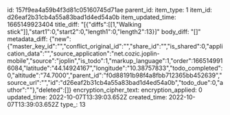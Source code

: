 id: 157f9ea4a59b4f3d81c05160745d71ae
parent_id: 
item_type: 1
item_id: d26eaf2b31cb4a55a83bad1d4ed54a0b
item_updated_time: 1665149923404
title_diff: "[{\"diffs\":[[1,\"Walking stick\"]],\"start1\":0,\"start2\":0,\"length1\":0,\"length2\":13}]"
body_diff: "[]"
metadata_diff: {"new":{"master_key_id":"","conflict_original_id":"","share_id":"","is_shared":0,"application_data":"","source_application":"net.cozic.joplin-mobile","source":"joplin","is_todo":1,"markup_language":1,"order":1665149916084,"latitude":"44.14924167","longitude":"10.38757833","todo_completed":0,"altitude":"74.7000","parent_id":"f0d88191b98f4a8fbb712365bb452639","source_url":"","id":"d26eaf2b31cb4a55a83bad1d4ed54a0b","todo_due":0,"author":""},"deleted":[]}
encryption_cipher_text: 
encryption_applied: 0
updated_time: 2022-10-07T13:39:03.652Z
created_time: 2022-10-07T13:39:03.652Z
type_: 13